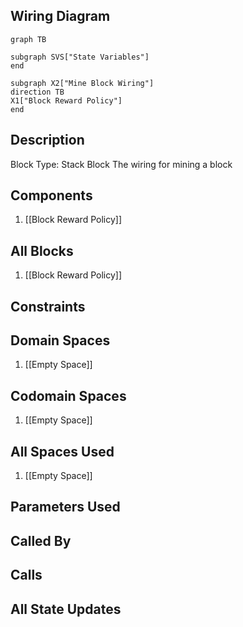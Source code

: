 ## Wiring Diagram

```mermaid
graph TB

subgraph SVS["State Variables"]
end

subgraph X2["Mine Block Wiring"]
direction TB
X1["Block Reward Policy"]
end
```

## Description

Block Type: Stack Block
The wiring for mining a block
## Components
1. [[Block Reward Policy]]

## All Blocks
1. [[Block Reward Policy]]

## Constraints

## Domain Spaces
1. [[Empty Space]]

## Codomain Spaces
1. [[Empty Space]]

## All Spaces Used
1. [[Empty Space]]

## Parameters Used

## Called By

## Calls

## All State Updates

